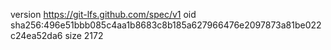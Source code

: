 version https://git-lfs.github.com/spec/v1
oid sha256:496e51bbb085c4aa1b8683c8b185a627966476e2097873a81be022c24ea52da6
size 2172
